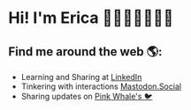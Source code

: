 # Hi! I'm Erica 👋🏽👩🏽👩🏽‍💻

## Find me around the web 🌎:
- Learning and Sharing at <a href="https://www.linkedin.com/in/erica-elizabeth-g-82595657/">LinkedIn</a>
- Tinkering with interactions <a href="https://mastodon.social/@PinkWhale">Mastodon.Social</a>
- Sharing updates on <a href="https://twitter.com/PinkyWhale">Pink Whale's 🐦</a>
